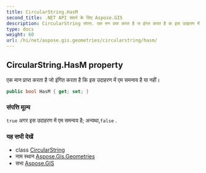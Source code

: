 ```yaml
---
title: CircularString.HasM
second_title: .NET API संदर्भ के लिए Aspose.GIS
description: CircularString संपत्त. एक मन प्रप्त करत है ज इंगत करत है क इस उदहरण में एम समन्वय है य नहं
type: docs
weight: 60
url: /hi/net/aspose.gis.geometries/circularstring/hasm/
---
```

## CircularString.HasM property

एक मान प्राप्त करता है जो इंगित करता है कि इस उदाहरण में एम समन्वय है या नहीं।

```csharp
public bool HasM { get; set; }
```

### संपत्ति मूल्य

`true` अगर इस उदाहरण में एम समन्वय है; अन्यथा,`false` .

### यह सभी देखें

* class [CircularString](../)
* नाम स्थान [Aspose.Gis.Geometries](../../circularstring/)
* सभा [Aspose.GIS](../../../)


